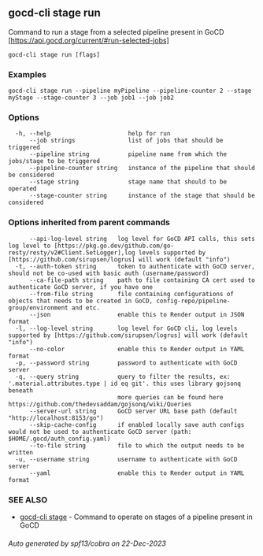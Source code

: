 ## gocd-cli stage run

Command to run a stage from a selected pipeline present in GoCD [https://api.gocd.org/current/#run-selected-jobs]

```
gocd-cli stage run [flags]
```

### Examples

```
gocd-cli stage run --pipeline myPipeline --pipeline-counter 2 --stage myStage --stage-counter 3 --job job1 --job job2
```

### Options

```
  -h, --help                      help for run
      --job strings               list of jobs that should be triggered
      --pipeline string           pipeline name from which the jobs/stage to be triggered
      --pipeline-counter string   instance of the pipeline that should be considered
      --stage string              stage name that should to be operated
      --stage-counter string      instance of the stage that should be considered
```

### Options inherited from parent commands

```
      --api-log-level string   log level for GoCD API calls, this sets log level to [https://pkg.go.dev/github.com/go-resty/resty/v2#Client.SetLogger],log levels supported by [https://github.com/sirupsen/logrus] will work (default "info")
  -t, --auth-token string      token to authenticate with GoCD server, should not be co-used with basic auth (username/password)
      --ca-file-path string    path to file containing CA cert used to authenticate GoCD server, if you have one
      --from-file string       file containing configurations of objects that needs to be created in GoCD, config-repo/pipeline-group/environment and etc.
      --json                   enable this to Render output in JSON format
  -l, --log-level string       log level for GoCD cli, log levels supported by [https://github.com/sirupsen/logrus] will work (default "info")
      --no-color               enable this to Render output in YAML format
  -p, --password string        password to authenticate with GoCD server
  -q, --query string           query to filter the results, ex: '.material.attributes.type | id eq git'. this uses library gojsonq beneath
                               more queries can be found here https://github.com/thedevsaddam/gojsonq/wiki/Queries
      --server-url string      GoCD server URL base path (default "http://localhost:8153/go")
      --skip-cache-config      if enabled locally save auth configs would not be used to authenticate GoCD server (path: $HOME/.gocd/auth_config.yaml)
      --to-file string         file to which the output needs to be written
  -u, --username string        username to authenticate with GoCD server
      --yaml                   enable this to Render output in YAML format
```

### SEE ALSO

* [gocd-cli stage](gocd-cli_stage.md)	 - Command to operate on stages of a pipeline present in GoCD

###### Auto generated by spf13/cobra on 22-Dec-2023
